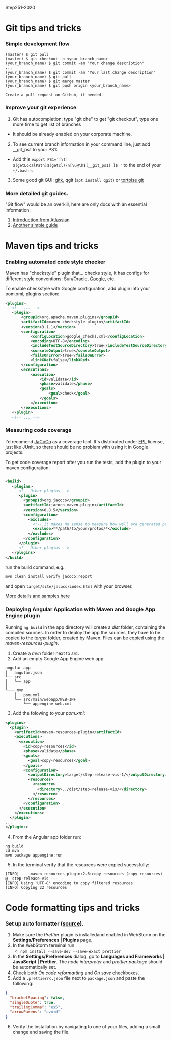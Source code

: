 Step251-2020

# Git tips and tricks

### Simple development flow

```
(master) $ git pull
(master) $ git checkout -b <your_branch_name>
(your_branch_name) $ git commit -am "Your change description"
...
(your_branch_name) $ git commit -am "Your last change description"
(your_branch_name) $ git pull
(your_branch_name) $ git merge master
(your_branch_name) $ git push origin <your_branch_name>

Create a pull request on Github, if needed.
```

### Improve your git experience

1. Git has autocompletion: type "git che<TAB>" to get "git checkout", type <TAB>
   one more time to get list of branches

- It should be already enabled on your corporate machine.

2. To see current branch information in your command line, just add \_\_git_ps1
   to your PS1:

- Add this
  `export PS1='[\t] $(getLocalPath)$(getcl)\n[\u@\h$(__git_ps1) ]$ '` to
  the end of your `~/.bashrc`

3. Some good git GUI: [gitk](https://git-scm.com/docs/gitk),
   qgit (`apt install qgit`) or [tortoise git](https://tortoisegit.org/)

### More detailed git guides.

"Git flow" would be an overkill, here are only docs with an essential information:

1. [Introduction from Atlassian](https://www.atlassian.com/git/tutorials/comparing-workflows)
2. [Another simple guide](https://rogerdudler.github.io/git-guide/)

# Maven tips and tricks

### Enabling automated code style checker

Maven has "checkstyle" plugin that... checks style, it has configs for different style
conventions: Sun/Oracle, [Google](https://github.com/checkstyle/checkstyle/blob/master/src/main/resources/google_checks.xml), etc.

To enable checkstyle with Google configuration, add plugin into your pom.xml, plugins section:

```xml
<plugins>
   <!-- ... -->
   <plugin>
       <groupId>org.apache.maven.plugins</groupId>
       <artifactId>maven-checkstyle-plugin</artifactId>
       <version>3.1.1</version>
       <configuration>
           <configLocation>google_checks.xml</configLocation>
           <encoding>UTF-8</encoding>
           <includeTestSourceDirectory>true</includeTestSourceDirectory>
           <consoleOutput>true</consoleOutput>
           <failsOnError>true</failsOnError>
           <linkXRef>false</linkXRef>
       </configuration>
       <executions>
           <execution>
               <id>validate</id>
               <phase>validate</phase>
               <goals>
                   <goal>check</goal>
               </goals>
           </execution>
       </executions>
   </plugin>
   <!-- ... -->
```

### Measuring code coverage

I'd recomend [JaCoCo](https://en.wikipedia.org/wiki/Java_code_coverage_tools#JaCoCo) as a
coverage tool. It's distributed under [EPL](https://en.wikipedia.org/wiki/Eclipse_Public_License) license,
just like JUnit, so there should be no problem with using it in Google projects.

To get code coverage report after you run the tests, add the plugin to your maven configuration:

```xml

<build>
   <plugins>
      <!-- Other plugins -->
      <plugin>
        <groupId>org.jacoco</groupId>
        <artifactId>jacoco-maven-plugin</artifactId>
        <version>0.8.5</version>
        <configuration>
          <excludes>
            <!-- It makes no sense to measure how well are generated protobuf files are covered  -->
            <exclude>**/path/to/your/protos/*</exclude>
          </excludes>
        </configuration>
      </plugin>
      <!-- Other plugins -->
   </plugins>
</build>
```

run the build command, e.g.:

```bash
mvn clean install verify jacoco:report
```

and open `target/site/jacoco/index.html` with your browser.

[More details and samples here](https://www.baeldung.com/jacoco)

### Deploying Angular Application with Maven and Google App Engine plugin

Running `ng build` in the app directory will create a _dist_ folder, containing the compiled sources. In order to deploy the app the sources, they have to be copied to the _target_ folder, created by Maven. Files can be copied using the _maven-resources-plugin_.

1. Create a _mvn_ folder next to _src_.
2. Add an empty Google App Engine web app:

```
angular-app
│   angular.json
└── src
│   └── app
│
└─── mvn
    │   pom.xml
    └── src/main/webapp/WEB-INF
        └── appengine-web.xml
```

3. Add the folowing to your _pom.xml_:

```xml
<plugins>
  <plugin>
    <artifactId>maven-resources-plugin</artifactId>
    <executions>
      <execution>
        <id>copy-resources</id>
        <phase>validate</phase>
        <goals>
          <goal>copy-resources</goal>
        </goals>
        <configuration>
          <outputDirectory>target/step-release-vis-1/</outputDirectory>
          <resources>
            <resource>
              <directory>../dist/step-release-vis/</directory>
            </resource>
          </resources>
        </configuration>
      </execution>
    </executions>
  </plugin>
...
</plugins>
```

4. From the Angular app folder run:

```
ng build
cd mvn
mvn package appengine:run
```

5. In the terminal verify that the resources were copied sucessfully:

```
[INFO] --- maven-resources-plugin:2.6:copy-resources (copy-resources) @  step-release-vis ---
[INFO] Using 'UTF-8' encoding to copy filtered resources.
[INFO] Copying 22 resources
```

# Code formatting tips and tricks

### Set up auto formatter ([source](https://www.jetbrains.com/help/webstorm/prettier.html)).

1. Make sure the _Prettier_ plugin is installedand enabled in WebStorm on the **Settings/Preferences | Plugins** page.
2. In the WebStorm terminal run
   - `npm install --save-dev --save-exact prettier`
3. In the **Settings/Preferences** dialog, go to **Languages and Frameworks | JavaScript | Prettier**. The _node interpreter_ and _prettier package_ should be automatically set.
4. Check both _On code reformatting_ and _On save_ checkboxes.
5. Add a `.prettierrc.json` file next to `package.json` and paste the following:

```json
{
  "bracketSpacing": false,
  "singleQuote": true,
  "trailingComma": "es5",
  "arrowParens": "avoid"
}
```

6. Verify the installation by navigating to one of your files, adding a small change and saving the file.
